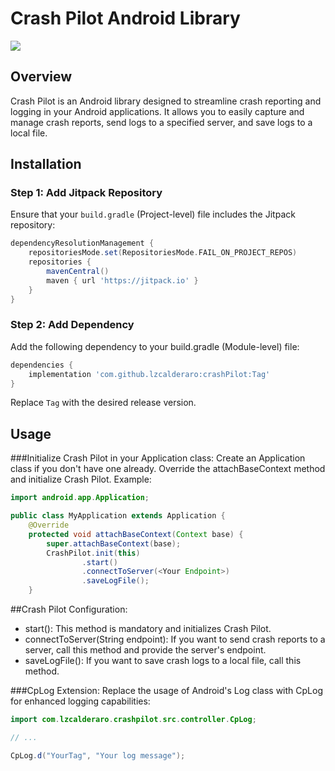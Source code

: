 # Crash Pilot Android Library

[![](https://jitci.com/gh/lzcalderaro/crashPilot/svg)](https://jitci.com/gh/lzcalderaro/crashPilot)

## Overview
Crash Pilot is an Android library designed to streamline crash reporting and logging in your Android applications. It allows you to easily capture and manage crash reports, send logs to a specified server, and save logs to a local file.

## Installation

### Step 1: Add Jitpack Repository
Ensure that your `build.gradle` (Project-level) file includes the Jitpack repository:

```groovy
dependencyResolutionManagement {
    repositoriesMode.set(RepositoriesMode.FAIL_ON_PROJECT_REPOS)
    repositories {
        mavenCentral()
        maven { url 'https://jitpack.io' }
    }
}
```

### Step 2: Add Dependency
Add the following dependency to your build.gradle (Module-level) file:

```groovy
dependencies {
    implementation 'com.github.lzcalderaro:crashPilot:Tag'
}
```

Replace `Tag` with the desired release version.

## Usage

###Initialize Crash Pilot in your Application class:
Create an Application class if you don't have one already. Override the attachBaseContext method and initialize Crash Pilot. Example:

```java
import android.app.Application;

public class MyApplication extends Application {
    @Override
    protected void attachBaseContext(Context base) {
        super.attachBaseContext(base);
        CrashPilot.init(this)
                .start()
                .connectToServer(<Your Endpoint>)
                .saveLogFile();
    }
```

##Crash Pilot Configuration:

- start(): This method is mandatory and initializes Crash Pilot.
- connectToServer(String endpoint): If you want to send crash reports to a server, call this method and provide the server's endpoint.
- saveLogFile(): If you want to save crash logs to a local file, call this method.

###CpLog Extension:
Replace the usage of Android's Log class with CpLog for enhanced logging capabilities:


```java
import com.lzcalderaro.crashpilot.src.controller.CpLog;

// ...

CpLog.d("YourTag", "Your log message");
```
